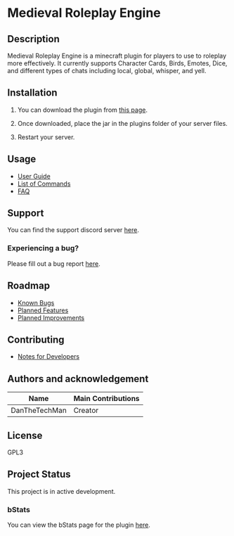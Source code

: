 # Medieval Roleplay Engine

## Description
Medieval Roleplay Engine is a minecraft plugin for players to use to roleplay more effectively. It currently supports Character Cards, Birds, Emotes, Dice, and different types of chats including local, global, whisper, and yell.

## Installation
1) You can download the plugin from [this page](https://www.spigotmc.org/resources/medieval-roleplay-engine.79993/).

2) Once downloaded, place the jar in the plugins folder of your server files.

3) Restart your server.

## Usage
- [User Guide](https://github.com/dmccoystephenson/Medieval-Roleplay-Engine/wiki/Guide)
- [List of Commands](https://github.com/dmccoystephenson/Medieval-Roleplay-Engine/wiki/Commands)
- [FAQ](https://github.com/dmccoystephenson/Medieval-Roleplay-Engine/wiki/FAQ)

## Support
You can find the support discord server [here](https://discord.gg/xXtuAQ2).

### Experiencing a bug?
Please fill out a bug report [here](https://github.com/dmccoystephenson/Medieval-Roleplay-Engine/issues?q=is%3Aissue+is%3Aopen+label%3Abug).

## Roadmap
- [Known Bugs](https://github.com/dmccoystephenson/Medieval-Roleplay-Engine/issues?q=is%3Aopen+is%3Aissue+label%3Abug)
- [Planned Features](https://github.com/dmccoystephenson/Medieval-Roleplay-Engine/issues?q=is%3Aopen+is%3Aissue+label%3AEpic)
- [Planned Improvements](https://github.com/dmccoystephenson/Medieval-Roleplay-Engine/issues?q=is%3Aopen+is%3Aissue+label%3Aimprovement)

## Contributing
- [Notes for Developers](https://github.com/dmccoystephenson/Medieval-Roleplay-Engine/wiki/Developer-Notes)

## Authors and acknowledgement
Name | Main Contributions
------------ | -------------
DanTheTechMan | Creator

## License
GPL3

## Project Status
This project is in active development.

### bStats
You can view the bStats page for the plugin [here](https://bstats.org/plugin/bukkit/Medieval%20Roleplay%20Engine/8996).
